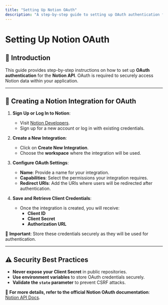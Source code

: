 ```yaml
---
title: "Setting Up Notion OAuth"
description: "A step-by-step guide to setting up OAuth authentication for Notion API."
---
```


# Setting Up Notion OAuth

## 📌 Introduction
This guide provides step-by-step instructions on how to set up **OAuth authentication** for the **Notion API**. OAuth is required to securely access Notion data within your application.

---

## 🔑 Creating a Notion Integration for OAuth

1. **Sign Up or Log In to Notion**:
   - Visit [Notion Developers](https://www.notion.so/my-integrations).
   - Sign up for a new account or log in with existing credentials.

2. **Create a New Integration**:
   - Click on **Create New Integration**.
   - Choose the **workspace** where the integration will be used.

3. **Configure OAuth Settings**:
   - **Name**: Provide a name for your integration.
   - **Capabilities**: Select the permissions your integration requires.
   - **Redirect URIs**: Add the URIs where users will be redirected after authentication.

4. **Save and Retrieve Client Credentials**:
   - Once the integration is created, you will receive:
     - **Client ID**
     - **Client Secret**
     - **Authorization URL**

🚨 **Important**: Store these credentials securely as they will be used for authentication.

---

## ⚠️ Security Best Practices
- **Never expose your Client Secret** in public repositories.
- **Use environment variables** to store OAuth credentials securely.
- **Validate the `state` parameter** to prevent CSRF attacks.

📖 **For more details, refer to the official Notion OAuth documentation**: [Notion API Docs](https://developers.notion.com/).